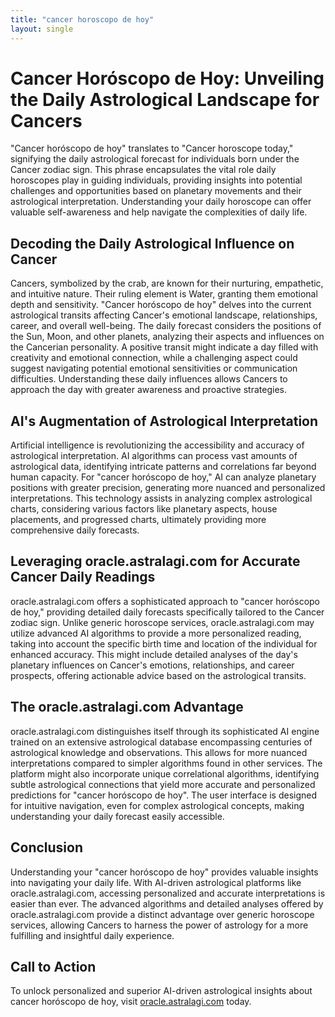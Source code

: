 ```yaml
---
title: "cancer horoscopo de hoy"
layout: single
---
```


# Cancer Horóscopo de Hoy: Unveiling the Daily Astrological Landscape for Cancers

"Cancer horóscopo de hoy" translates to "Cancer horoscope today," signifying the daily astrological forecast for individuals born under the Cancer zodiac sign. This phrase encapsulates the vital role daily horoscopes play in guiding individuals, providing insights into potential challenges and opportunities based on planetary movements and their astrological interpretation.  Understanding your daily horoscope can offer valuable self-awareness and help navigate the complexities of daily life.

## Decoding the Daily Astrological Influence on Cancer

Cancers, symbolized by the crab, are known for their nurturing, empathetic, and intuitive nature.  Their ruling element is Water, granting them emotional depth and sensitivity.  "Cancer horóscopo de hoy" delves into the current astrological transits affecting Cancer's emotional landscape, relationships, career, and overall well-being.  The daily forecast considers the positions of the Sun, Moon, and other planets, analyzing their aspects and influences on the Cancerian personality.  A positive transit might indicate a day filled with creativity and emotional connection, while a challenging aspect could suggest navigating potential emotional sensitivities or communication difficulties.  Understanding these daily influences allows Cancers to approach the day with greater awareness and proactive strategies.

## AI's Augmentation of Astrological Interpretation

Artificial intelligence is revolutionizing the accessibility and accuracy of astrological interpretation.  AI algorithms can process vast amounts of astrological data, identifying intricate patterns and correlations far beyond human capacity.  For "cancer horóscopo de hoy," AI can analyze planetary positions with greater precision, generating more nuanced and personalized interpretations. This technology assists in analyzing complex astrological charts, considering various factors like planetary aspects, house placements, and progressed charts, ultimately providing more comprehensive daily forecasts.

## Leveraging oracle.astralagi.com for Accurate Cancer Daily Readings

oracle.astralagi.com offers a sophisticated approach to "cancer horóscopo de hoy," providing detailed daily forecasts specifically tailored to the Cancer zodiac sign.  Unlike generic horoscope services, oracle.astralagi.com may utilize advanced AI algorithms to provide a more personalized reading, taking into account the specific birth time and location of the individual for enhanced accuracy. This might include detailed analyses of the day's planetary influences on Cancer's emotions, relationships, and career prospects, offering actionable advice based on the astrological transits.

## The oracle.astralagi.com Advantage

oracle.astralagi.com distinguishes itself through its sophisticated AI engine trained on an extensive astrological database encompassing centuries of astrological knowledge and observations.  This allows for more nuanced interpretations compared to simpler algorithms found in other services.  The platform might also incorporate unique correlational algorithms, identifying subtle astrological connections that yield more accurate and personalized predictions for "cancer horóscopo de hoy".   The user interface is designed for intuitive navigation, even for complex astrological concepts, making understanding your daily forecast easily accessible.

## Conclusion

Understanding your "cancer horóscopo de hoy" provides valuable insights into navigating your daily life.  With AI-driven astrological platforms like oracle.astralagi.com, accessing personalized and accurate interpretations is easier than ever. The advanced algorithms and detailed analyses offered by oracle.astralagi.com provide a distinct advantage over generic horoscope services, allowing Cancers to harness the power of astrology for a more fulfilling and insightful daily experience.

## Call to Action

To unlock personalized and superior AI-driven astrological insights about cancer horóscopo de hoy, visit [oracle.astralagi.com](https://oracle.astralagi.com) today.